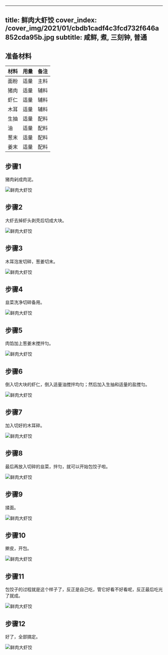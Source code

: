 
---
title: 鲜肉大虾饺
cover_index: /cover_img/2021/01/cbdb1cadf4c3fcd732f646a852cda95b.jpg
subtitle: 咸鲜, 煮, 三刻钟, 普通
---

## 准备材料

| 材料     | 用量 | 备注|
| ------- | ----- | --- |
| 面粉 | 适量| 主料 |
| 猪肉 | 适量| 辅料 |
| 虾仁 | 适量| 辅料 |
| 木耳 | 适量| 辅料 |
| 生抽 | 适量| 配料 |
| 油 | 适量| 配料 |
| 葱末 | 适量| 配料 |
| 姜末 | 适量| 配料 |

## 步骤1

猪肉剁成肉泥。

![鲜肉大虾饺](https://i8.meishichina.com/attachment/recipe/201010/201010141140153.jpg?x-oss-process=style/p320) 

## 步骤2

大虾去掉虾头剥壳后切成大块。

![鲜肉大虾饺](https://i8.meishichina.com/attachment/recipe/201010/201010141140265.jpg?x-oss-process=style/p320) 

## 步骤3

木耳泡发切碎，葱姜切末。

![鲜肉大虾饺](https://i8.meishichina.com/attachment/recipe/201010/201010141140402.jpg?x-oss-process=style/p320) 

## 步骤4

韭菜洗净切碎备用。

![鲜肉大虾饺](https://i8.meishichina.com/attachment/recipe/201010/201010141140495.jpg?x-oss-process=style/p320) 

## 步骤5

肉馅加上葱姜末搅拌匀。

![鲜肉大虾饺](https://i8.meishichina.com/attachment/recipe/201010/201010141141117.jpg?x-oss-process=style/p320) 

## 步骤6

倒入切大块的虾仁，倒入适量油搅拌均匀；然后加入生抽和适量的盐搅匀。

![鲜肉大虾饺](https://i8.meishichina.com/attachment/recipe/201010/201010141141249.jpg?x-oss-process=style/p320) 

## 步骤7

加入切好的木耳碎。

![鲜肉大虾饺](https://i8.meishichina.com/attachment/recipe/201010/201010141141389.jpg?x-oss-process=style/p320) 

## 步骤8

最后再放入切碎的韭菜，拌匀，就可以开始包饺子啦。

![鲜肉大虾饺](https://i8.meishichina.com/attachment/recipe/201010/201010141141501.jpg?x-oss-process=style/p320) 

## 步骤9

揉面。

![鲜肉大虾饺](https://i8.meishichina.com/attachment/recipe/201010/201010141142359.jpg?x-oss-process=style/p320) 

## 步骤10

擀皮，开包。

![鲜肉大虾饺](https://i8.meishichina.com/attachment/recipe/201010/201010141142573.jpg?x-oss-process=style/p320) 

## 步骤11

包饺子的过程就是这个样子了，反正是自己吃，管它好看不好看呢，反正最后吃光了就成。

![鲜肉大虾饺](https://i8.meishichina.com/attachment/recipe/201010/201010141143106.jpg?x-oss-process=style/p320) 

## 步骤12

好了，全部搞定。

![鲜肉大虾饺](https://i8.meishichina.com/attachment/recipe/201010/201010141143364.jpg?x-oss-process=style/p320) 

